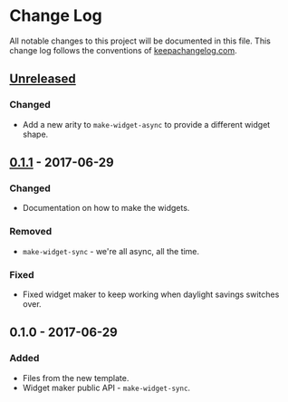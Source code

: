 # Change Log
All notable changes to this project will be documented in this file. This change log follows the conventions of [keepachangelog.com](http://keepachangelog.com/).

## [Unreleased]
### Changed
- Add a new arity to `make-widget-async` to provide a different widget shape.

## [0.1.1] - 2017-06-29
### Changed
- Documentation on how to make the widgets.

### Removed
- `make-widget-sync` - we're all async, all the time.

### Fixed
- Fixed widget maker to keep working when daylight savings switches over.

## 0.1.0 - 2017-06-29
### Added
- Files from the new template.
- Widget maker public API - `make-widget-sync`.

[Unreleased]: https://github.com/your-name/problem001/compare/0.1.1...HEAD
[0.1.1]: https://github.com/your-name/problem001/compare/0.1.0...0.1.1
